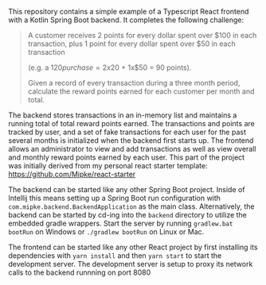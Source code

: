 This repository contains a simple example of a Typescript React frontend with a Kotlin Spring Boot backend. It completes the following challenge: 

> A customer receives 2 points for every dollar spent over $100 in each transaction, plus 1 point for every dollar spent over $50 in each transaction
>
> (e.g. a $120 purchase = 2x$20 + 1x$50 = 90 points).
>
> Given a record of every transaction during a three month period, calculate the reward points earned for each customer per month and total.

The backend stores transactions in an in-memory list and maintains a running total of total reward points earned. The transactions and points are tracked by user, and a set of fake transactions for each user for the past several months is initialized when the backend first starts up.
The frontend allows an administrator to view and add transactions as well as view overall and monthly reward points earned by each user. This part of the project was initially derived from my personal react starter template: https://github.com/Mipke/react-starter

The backend can be started like any other Spring Boot project. Inside of Intellij this means setting up a Spring Boot run configuration with `com.mipke.backend.BackendApplication` as the main class. Alternatively, the backend can be started by cd-ing into the `backend` directory to utilize the embedded gradle wrappers. Start the server by running `gradlew.bat bootRun` on Windows or `./gradlew bootRun` on Linux or Mac.

The frontend can be started like any other React project by first installing its dependencies with `yarn install` and then `yarn start` to start the development server. The development server is setup to proxy its network calls to the backend runnning on port 8080
